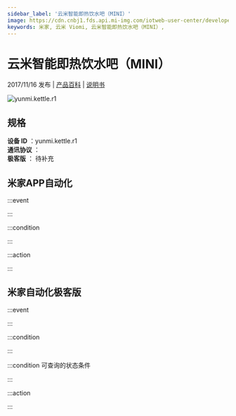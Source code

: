 ```yaml
---
sidebar_label: '云米智能即热饮水吧（MINI）'
image: https://cdn.cnbj1.fds.api.mi-img.com/iotweb-user-center/developer_1679069107528ChZtYdHE.png?GalaxyAccessKeyId=AKVGLQWBOVIRQ3XLEW&Expires=9223372036854775807&Signature=bJNUwak2l67ksFShQ0QztLAUqiw=
keywords: 米家, 云米 Viomi, 云米智能即热饮水吧（MINI）, 
---
```

# 云米智能即热饮水吧（MINI）

2017/11/16 发布 | [产品百科](https://home.mi.com/webapp/content/baike/product/index.html?model=yunmi.kettle.r1/) | [说明书](https://home.mi.com/views/introduction.html?model=yunmi.kettle.r1&region=cn)

![yunmi.kettle.r1](https://cdn.cnbj1.fds.api.mi-img.com/iotweb-user-center/developer_1679069107528ChZtYdHE.png?GalaxyAccessKeyId=AKVGLQWBOVIRQ3XLEW&Expires=9223372036854775807&Signature=bJNUwak2l67ksFShQ0QztLAUqiw=)

## 规格  
> 
**设备 ID** ：yunmi.kettle.r1  
**通讯协议** ：  
**极客版**  ： 待补充 


## 米家APP自动化  

:::event  

:::

:::condition  

:::

:::action   

:::

## 米家自动化极客版  

:::event  

:::

:::condition  

:::

:::condition 可查询的状态条件  

:::

:::action  

:::

        

